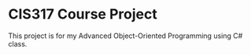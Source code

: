 # CIS317 Course Project
This project is for my Advanced Object-Oriented Programming using C# class.
